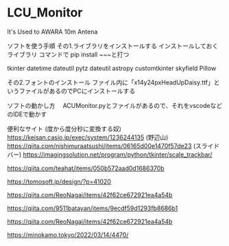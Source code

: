# LCU_Monitor
It's Used to AWARA 10m Antena


ソフトを使う手順
その1.ライブラリをインストールする
 インストールしておくライブラリ
 コマンドで
 pip install ~~~と打つ
 
 tkinter
 datetime
 dateutil
 pytz
 dateutil
 astropy
 customtkinter
 skyfield
 Pillow

その2.フォントのインストール
  ファイル内に「x14y24pxHeadUpDaisy.ttf」というファイルがあるのでPCにインストールする


ソフトの動かし方
　ACUMonitor.pyとファイルがあるので、それをvscodeなどのIDEで動かす


便利なサイト 
(度から度分秒に変換する奴)
https://keisan.casio.jp/exec/system/1236244135
(野辺山)
https://qiita.com/nishimuraatsushi/items/06165d00e1470f57de23
(スライドバー)
https://imagingsolution.net/program/python/tkinter/scale_trackbar/

https://qiita.com/teahat/items/050b572aad0d1686370b

https://tomosoft.jp/design/?p=41020

https://qiita.com/ReoNagai/items/42f62ce672921ea4a54b

https://qiita.com/9511batayan/items/9ecdf59d1293fb8686b1

https://qiita.com/ReoNagai/items/42f62ce672921ea4a54b

https://minokamo.tokyo/2022/03/14/4470/

